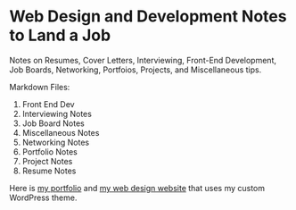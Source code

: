 # Web Design and Development Notes to Land a Job

Notes on Resumes, Cover Letters, Interviewing, Front-End Development, Job Boards, Networking, Portfoios, Projects, and Miscellaneous tips.

Markdown Files:

1. Front End Dev
1. Interviewing Notes
1. Job Board Notes
1. Miscellaneous Notes
1. Networking Notes
1. Portfolio Notes
1. Project Notes
1. Resume Notes

Here is [my portfolio](https://kernixwebdesign.com/resume-portfolio.html) and [my web design website](https://kernixwebdesign.com/) that uses my custom WordPress theme.
